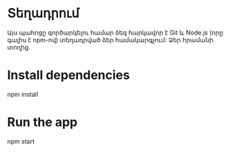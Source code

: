 # Տեղադրում

Այս պահոցը գործարկելու համար ձեզ հարկավոր է Git և Node.js (որը գալիս է npm-ով) տեղադրված ձեր համակարգչում: Ձեր հրամանի տողից.

# Install dependencies
npm install
# Run the app
npm start
